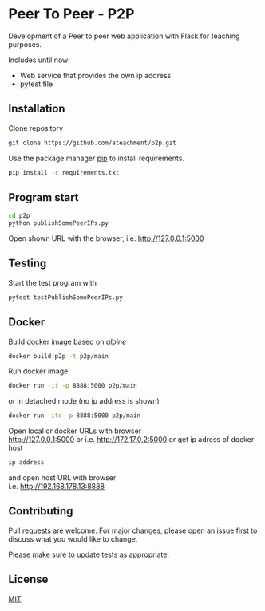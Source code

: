 # Peer To Peer - P2P
<p>Development of a Peer to peer web application with Flask for teaching purposes.</p>

Includes until now:
<ul>
<li>Web service that provides the own ip address</li>
<li>pytest file</li>
</ul>

## Installation

Clone repository
```bash
git clone https://github.com/ateachment/p2p.git
```

Use the package manager [pip](https://pip.pypa.io/en/stable/) to install requirements.

```bash
pip install -r requirements.txt
```

## Program start

```bash
cd p2p
python publishSomePeerIPs.py
```

Open shown URL with the browser, i.e. http://127.0.0.1:5000 

## Testing

Start the test program with 
```bash
pytest testPublishSomePeerIPs.py
```

## Docker

Build docker image based on <i>alpine</i>
```bash
docker build p2p -t p2p/main
```
Run docker image 
```bash
docker run -it -p 8888:5000 p2p/main
```
or in detached mode (no ip address is shown)
```bash
docker run -itd -p 8888:5000 p2p/main
```
Open local or docker URLs with browser<br>
http://127.0.0.1:5000 or i.e. http://172.17.0.2:5000
or
get ip adress of docker host
```bash
ip address
```
and open host URL with browser<br>
i.e. http://192.168.178.13:8888


## Contributing

Pull requests are welcome. For major changes, please open an issue first
to discuss what you would like to change.

Please make sure to update tests as appropriate.

## License

[MIT](https://choosealicense.com/licenses/mit/)
